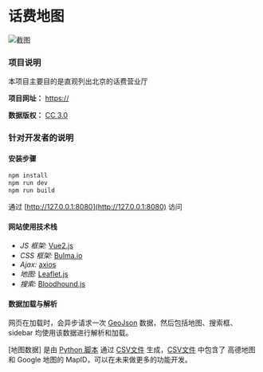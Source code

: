 # 话费地图

![截图](./assets/images/screenshot/xx)

### 项目说明

本项目主要目的是直观列出北京的话费营业厅

**项目网址：** [https://](https://)

**数据版权：** [CC 3.0](https://creativecommons.org/licenses/by-nc-sa/3.0/deed.zh)

### 针对开发者的说明

#### 安装步骤

``` bash
npm install
npm run dev
npm run build
```

通过 [http://127.0.0.1:8080](http://127.0.0.1:8080) 访问

#### 网站使用技术栈

- *JS 框架:* [Vue2.js](https://cn.vuejs.org/)
- *CSS 框架:* [Bulma.io](http://bulma.io/)
- *Ajax:* [axios](https://github.com/axios/axios) 
- *地图:* [Leaflet.js](http://leafletjs.com/)
- *搜索:* [Bloodhound.js](https://github.com/twitter/typeahead.js/blob/master/doc/bloodhound.md)

#### 数据加载与解析

网页在加载时，会异步请求一次 [GeoJson](http://geojson.org/) 数据，然后包括地图、搜索框、sidebar 均使用该数据进行解析和加载。

[地图数据] 是由 [Python 脚本](/assets/script/csv2geojson.py) 通过 [CSV文件](/assets/data/hospital.csv) 生成，[CSV文件](/assets/data/hospital.csv) 中包含了 高德地图 和 Google 地图的 MapID，可以在未来做更多的功能开发。
